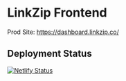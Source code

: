 # LinkZip Frontend

Prod Site: https://dashboard.linkzip.co/
## Deployment Status
[![Netlify Status](https://api.netlify.com/api/v1/badges/d486eb47-f753-41ee-b274-89cbbc175e5a/deploy-status)](https://app.netlify.com/sites/linkzip/deploys)
